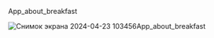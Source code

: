App_about_breakfast




![Снимок экрана 2024-04-23 103456](https://github.com/muhammedzhann/App_about_breakfast/assets/130776901/3a6ff177-3723-4dc3-99ef-03f6bbf1691e)App_about_breakfast




